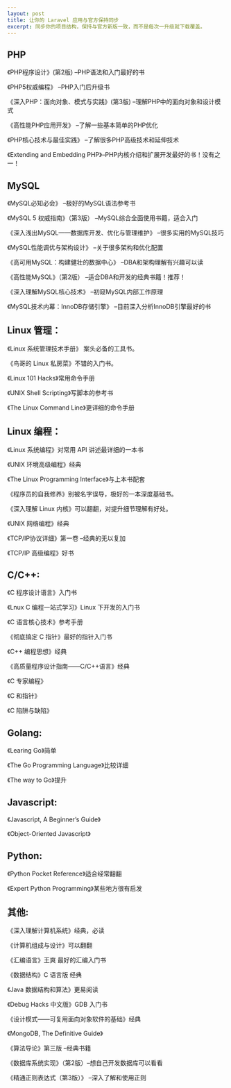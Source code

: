 ---layout: posttitle: 让你的 Laravel 应用与官方保持同步excerpt: 同步你的项目结构，保持与官方新版一致，而不是每次一升级就下载覆盖。---## PHP《PHP程序设计》(第2版)  –PHP语法和入门最好的书《PHP5权威编程》  –PHP入门后升级书《深入PHP：面向对象、模式与实践》(第3版) –理解PHP中的面向对象和设计模式《高性能PHP应用开发》 –了解一些基本简单的PHP优化《PHP核心技术与最佳实践》 –了解很多PHP高级技术和延伸技术《Extending and Embedding PHP》–PHP内核介绍和扩展开发最好的书！没有之一！## MySQL《MySQL必知必会》  –极好的MySQL语法参考书《MySQL 5 权威指南》（第3版） –MySQL综合全面使用书籍，适合入门《深入浅出MySQL——数据库开发、优化与管理维护》 –很多实用的MySQL技巧《MySQL性能调优与架构设计》 –关于很多架构和优化配置《高可用MySQL：构建健壮的数据中心》 –DBA和架构理解有兴趣可以读《高性能MySQL》（第2版）  –适合DBA和开发的经典书籍！推荐！《深入理解MySQL核心技术》  –初窥MySQL内部工作原理《MySQL技术内幕：InnoDB存储引擎》 –目前深入分析InnoDB引擎最好的书 ## Linux 管理：《Linux 系统管理技术手册》 案头必备的工具书。《鸟哥的 Linux 私房菜》不错的入门书。《Linux 101 Hacks》常用命令手册《UNIX Shell Scripting》写脚本的参考书《The Linux Command Line》更详细的命令手册## Linux 编程：《Linux 系统编程》对常用 API 讲述最详细的一本书《UNIX 环境高级编程》经典《The Linux Programming Interface》与上本书配套《程序员的自我修养》别被名字误导，极好的一本深度基础书。《深入理解 Linux 内核》可以翻翻，对提升细节理解有好处。《UNIX 网络编程》经典《TCP/IP协议详细》第一卷 –经典的无以复加《TCP/IP 高级编程》好书## C/C++:《C 程序设计语言》入门书《Lnux C 编程一站式学习》Linux 下开发的入门书《C 语言核心技术》参考手册《彻底搞定 C 指针》最好的指针入门书《C++ 编程思想》经典《高质量程序设计指南——C/C++语言》经典《C 专家编程》《C 和指针》《C 陷阱与缺陷》## Golang:《Learing Go》简单《The Go Programming Language》比较详细《The way to Go》提升## Javascript:《Javascript, A Beginner’s Guide》《Object-Oriented Javascript》## Python:《Python Pocket Reference》适合经常翻翻《Expert Python Programming》某些地方很有启发## 其他:《深入理解计算机系统》经典，必读《计算机组成与设计》可以翻翻《汇编语言》王爽  最好的汇编入门书《数据结构》C 语言版  经典《Java 数据结构和算法》更易阅读《Debug Hacks 中文版》GDB 入门书《设计模式——可复用面向对象软件的基础》经典《MongoDB, The Definitive Guide》《算法导论》第三版 –经典书籍《数据库系统实现》（第2版）–想自己开发数据库可以看看《精通正则表达式（第3版）》 –深入了解和使用正则